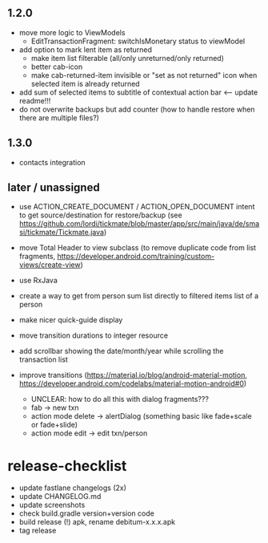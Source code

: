 ## 1.2.0
- move more logic to ViewModels
  - EditTransactionFragment: switchIsMonetary status to viewModel
- add option to mark lent item as returned
  - make item list filterable (all/only unreturned/only returned)
  - better cab-icon
  - make cab-returned-item invisible or "set as not returned" icon when selected item is already returned 
- add sum of selected items to subtitle of contextual action bar <-- update readme!!!
- do not overwrite backups but add counter (how to handle restore when there are multiple files?)

## 1.3.0
- contacts integration

## later / unassigned
- use ACTION_CREATE_DOCUMENT / ACTION_OPEN_DOCUMENT intent to get source/destination for restore/backup (see https://github.com/lordi/tickmate/blob/master/app/src/main/java/de/smasi/tickmate/Tickmate.java)
- move Total Header to view subclass (to remove duplicate code from list fragments, https://developer.android.com/training/custom-views/create-view)
- use RxJava
- create a way to get from person sum list directly to filtered items list of a person
- make nicer quick-guide display
- move transition durations to integer resource
- add scrollbar showing the date/month/year while scrolling the transaction list

- improve transitions (https://material.io/blog/android-material-motion, https://developer.android.com/codelabs/material-motion-android#0)
  - UNCLEAR: how to do all this with dialog fragments???
  - fab -> new txn
  - action mode delete -> alertDialog (something basic like fade+scale or fade+slide)
  - action mode edit -> edit txn/person



# release-checklist
- update fastlane changelogs (2x)
- update CHANGELOG.md
- update screenshots
- check build.gradle version+version code
- build release (!) apk, rename debitum-x.x.x.apk
- tag release
